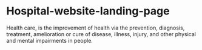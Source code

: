 # Hospital-website-landing-page
Health care,  is the improvement of health via the prevention, diagnosis, treatment, amelioration or cure of disease, illness, injury, and other physical and mental impairments in people.
